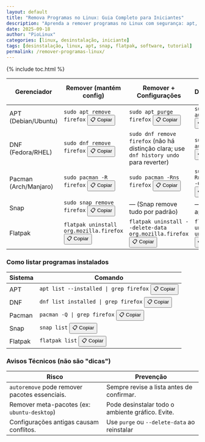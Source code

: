 ```yaml
---
layout: default
title: "Remova Programas no Linux: Guia Completo para Iniciantes"
description: "Aprenda a remover programas no Linux com segurança: apt, snap, flatpak e interfaces gráficas. Evite lixo no sistema e mantenha seu terminal limpo."
date: 2025-09-18
author: "PioLinux"
categories: [linux, desinstalação, iniciante]
tags: [desinstalação, linux, apt, snap, flatpak, software, tutorial]
permalink: /remover-programas-linux/
---
```



{% include toc.html %}



<section class="post-content">



<table class="evergreen-table">
  <thead>
    <tr>
      <th>Gerenciador</th>
      <th>Remover (mantém config)</th>
      <th>Remover + Configurações</th>
      <th>Limpar Dependências Órfãs</th>
    </tr>
  </thead>
  <tbody>
    <tr>
      <td data-label="Gerenciador">APT (Debian/Ubuntu)</td>
      <td data-label="Remover (mantém config)">
        <code>sudo apt remove firefox</code>
        <button class="copy-btn" data-command="sudo apt remove firefox">📋 Copiar</button>
      </td>
      <td data-label="Remover + Configurações">
        <code>sudo apt purge firefox</code>
        <button class="copy-btn" data-command="sudo apt purge firefox">📋 Copiar</button>
      </td>
      <td data-label="Limpar Dependências Órfãs">
        <code>sudo apt autoremove</code>
        <button class="copy-btn" data-command="sudo apt autoremove">📋 Copiar</button>
      </td>
    </tr>
    <tr>
      <td data-label="Gerenciador">DNF (Fedora/RHEL)</td>
      <td data-label="Remover (mantém config)">
        <code>sudo dnf remove firefox</code>
        <button class="copy-btn" data-command="sudo dnf remove firefox">📋 Copiar</button>
      </td>
      <td data-label="Remover + Configurações">
        <code>sudo dnf remove firefox</code> (não há distinção clara; use <code>dnf history undo</code> para reverter)
      </td>
      <td data-label="Limpar Dependências Órfãs">
        <code>sudo dnf autoremove</code>
        <button class="copy-btn" data-command="sudo dnf autoremove">📋 Copiar</button>
      </td>
    </tr>
    <tr>
      <td data-label="Gerenciador">Pacman (Arch/Manjaro)</td>
      <td data-label="Remover (mantém config)">
        <code>sudo pacman -R firefox</code>
        <button class="copy-btn" data-command="sudo pacman -R firefox">📋 Copiar</button>
      </td>
      <td data-label="Remover + Configurações">
        <code>sudo pacman -Rns firefox</code>
        <button class="copy-btn" data-command="sudo pacman -Rns firefox">📋 Copiar</button>
      </td>
      <td data-label="Limpar Dependências Órfãs">
        <code>sudo pacman -Rns $(pacman -Qdtq)</code>
        <button class="copy-btn" data-command="sudo pacman -Rns $(pacman -Qdtq)">📋 Copiar</button>
      </td>
    </tr>
    <tr>
      <td data-label="Gerenciador">Snap</td>
      <td data-label="Remover (mantém config)">
        <code>sudo snap remove firefox</code>
        <button class="copy-btn" data-command="sudo snap remove firefox">📋 Copiar</button>
      </td>
      <td data-label="Remover + Configurações">
        — (Snap remove tudo por padrão)
      </td>
      <td data-label="Limpar Dependências Órfãs">
        — (não se aplica)
      </td>
    </tr>
    <tr>
      <td data-label="Gerenciador">Flatpak</td>
      <td data-label="Remover (mantém config)">
        <code>flatpak uninstall org.mozilla.firefox</code>
        <button class="copy-btn" data-command="flatpak uninstall org.mozilla.firefox">📋 Copiar</button>
      </td>
      <td data-label="Remover + Configurações">
        <code>flatpak uninstall --delete-data org.mozilla.firefox</code>
        <button class="copy-btn" data-command="flatpak uninstall --delete-data org.mozilla.firefox">📋 Copiar</button>
      </td>
      <td data-label="Limpar Dependências Órfãs">
        <code>flatpak uninstall --unused</code>
        <button class="copy-btn" data-command="flatpak uninstall --unused">📋 Copiar</button>
      </td>
    </tr>
  </tbody>
</table>

<h3 id="listar-instalados">Como listar programas instalados</h3>
<table class="evergreen-table">
  <thead>
    <tr>
      <th>Sistema</th>
      <th>Comando</th>
    </tr>
  </thead>
  <tbody>
    <tr>
      <td data-label="Sistema">APT</td>
      <td data-label="Comando">
        <code>apt list --installed | grep firefox</code>
        <button class="copy-btn" data-command="apt list --installed | grep firefox">📋 Copiar</button>
      </td>
    </tr>
    <tr>
      <td data-label="Sistema">DNF</td>
      <td data-label="Comando">
        <code>dnf list installed | grep firefox</code>
        <button class="copy-btn" data-command="dnf list installed | grep firefox">📋 Copiar</button>
      </td>
    </tr>
    <tr>
      <td data-label="Sistema">Pacman</td>
      <td data-label="Comando">
        <code>pacman -Q | grep firefox</code>
        <button class="copy-btn" data-command="pacman -Q | grep firefox">📋 Copiar</button>
      </td>
    </tr>
    <tr>
      <td data-label="Sistema">Snap</td>
      <td data-label="Comando">
        <code>snap list</code>
        <button class="copy-btn" data-command="snap list">📋 Copiar</button>
      </td>
    </tr>
    <tr>
      <td data-label="Sistema">Flatpak</td>
      <td data-label="Comando">
        <code>flatpak list</code>
        <button class="copy-btn" data-command="flatpak list">📋 Copiar</button>
      </td>
    </tr>
  </tbody>
</table>

<h3 id="avisos">Avisos Técnicos (não são "dicas")</h3>
<table class="evergreen-table">
  <thead>
    <tr>
      <th>Risco</th>
      <th>Prevenção</th>
    </tr>
  </thead>
  <tbody>
    <tr>
      <td data-label="Risco"><code>autoremove</code> pode remover pacotes essenciais.</td>
      <td data-label="Prevenção">Sempre revise a lista antes de confirmar.</td>
    </tr>
    <tr>
      <td data-label="Risco">Remover meta-pacotes (ex: <code>ubuntu-desktop</code>)</td>
      <td data-label="Prevenção">Pode desinstalar todo o ambiente gráfico. Evite.</td>
    </tr>
    <tr>
      <td data-label="Risco">Configurações antigas causam conflitos.</td>
      <td data-label="Prevenção">Use <code>purge</code> ou <code>--delete-data</code> ao reinstalar</td>
    </tr>
  </tbody>
</table>
</section>






